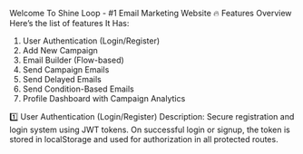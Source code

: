 Welcome To Shine Loop - #1 Email Marketing Website
🔥 Features Overview
Here’s the list of features It Has:
1. User Authentication (Login/Register)
2. Add New Campaign
3. Email Builder (Flow-based)
4. Send Campaign Emails
5. Send Delayed Emails
6. Send Condition-Based Emails
7. Profile Dashboard with Campaign Analytics

1️⃣ User Authentication (Login/Register)
Description:
Secure registration and login system using JWT tokens. On successful login or signup, the token is stored in localStorage and used for authorization in all protected routes.



